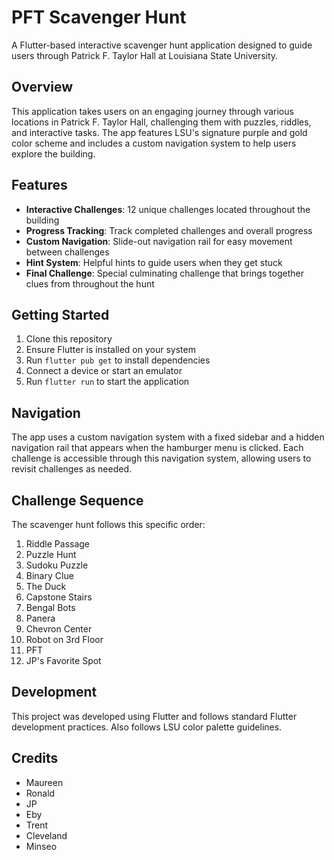 # PFT Scavenger Hunt

A Flutter-based interactive scavenger hunt application designed to guide users through Patrick F. Taylor Hall at Louisiana State University.

## Overview

This application takes users on an engaging journey through various locations in Patrick F. Taylor Hall, challenging them with puzzles, riddles, and interactive tasks. The app features LSU's signature purple and gold color scheme and includes a custom navigation system to help users explore the building.

## Features

- **Interactive Challenges**: 12 unique challenges located throughout the building
- **Progress Tracking**: Track completed challenges and overall progress
- **Custom Navigation**: Slide-out navigation rail for easy movement between challenges
- **Hint System**: Helpful hints to guide users when they get stuck
- **Final Challenge**: Special culminating challenge that brings together clues from throughout the hunt

## Getting Started

1. Clone this repository
2. Ensure Flutter is installed on your system
3. Run `flutter pub get` to install dependencies
4. Connect a device or start an emulator
5. Run `flutter run` to start the application

## Navigation

The app uses a custom navigation system with a fixed sidebar and a hidden navigation rail that appears when the hamburger menu is clicked. Each challenge is accessible through this navigation system, allowing users to revisit challenges as needed.

## Challenge Sequence

The scavenger hunt follows this specific order:

1. Riddle Passage
2. Puzzle Hunt
3. Sudoku Puzzle
4. Binary Clue
5. The Duck
6. Capstone Stairs
7. Bengal Bots
8. Panera
9. Chevron Center
10. Robot on 3rd Floor
11. PFT
12. JP's Favorite Spot

## Development

This project was developed using Flutter and follows standard Flutter development practices. Also follows LSU color palette guidelines.

## Credits

- Maureen
- Ronald
- JP
- Eby
- Trent
- Cleveland
- Minseo
